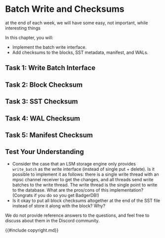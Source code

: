 # Batch Write and Checksums

<!-- ![Chapter Overview](./lsm-tutorial/week2-07-overview.svg) -->

at the end of each week, we will have some easy, not important, while interesting things

In this chapter, you will:

* Implement the batch write interface.
* Add checksums to the blocks, SST metadata, manifest, and WALs.

## Task 1: Write Batch Interface

## Task 2: Block Checksum

## Task 3: SST Checksum

## Task 4: WAL Checksum

## Task 5: Manifest Checksum

## Test Your Understanding

* Consider the case that an LSM storage engine only provides `write_batch` as the write interface (instead of single put + delete). Is it possible to implement it as follows: there is a single write thread with an mpsc channel receiver to get the changes, and all threads send write batches to the write thread. The write thread is the single point to write to the database. What are the pros/cons of this implementation? (Congrats if you do so you get BadgerDB!)
* Is it okay to put all block checksums altogether at the end of the SST file instead of store it along with the block? Why?

We do not provide reference answers to the questions, and feel free to discuss about them in the Discord community.

{{#include copyright.md}}
